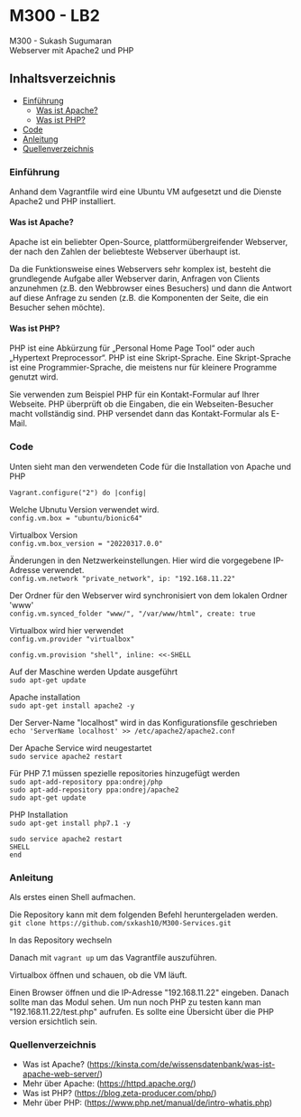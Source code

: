 # M300 - LB2
M300 - Sukash Sugumaran  
Webserver mit Apache2 und PHP

## Inhaltsverzeichnis

- [Einführung](#einfuehrung)
  - [Was ist Apache?](#wasistapache)
  - [Was ist PHP?](#wasistphp)
- [Code](#Code)
- [Anleitung](#anleitung)
- [Quellenverzeichnis](#quellenverzeichnis)

<a name="einfuehrung"></a>
### Einführung
Anhand dem Vagrantfile wird eine Ubuntu VM aufgesetzt und die Dienste Apache2 und PHP installiert.

<a name="wasistapache"></a>
#### Was ist Apache?
Apache ist ein beliebter Open-Source, plattformübergreifender Webserver, der nach den Zahlen der beliebteste Webserver überhaupt ist.

Da die Funktionsweise eines Webservers sehr komplex ist, besteht die grundlegende Aufgabe aller Webserver darin, Anfragen von Clients anzunehmen (z.B. den Webbrowser eines Besuchers) und dann die Antwort auf diese Anfrage zu senden (z.B. die Komponenten der Seite, die ein Besucher sehen möchte).


<a name="wasistphp"></a>
#### Was ist PHP?
PHP ist eine Abkürzung für „Personal Home Page Tool“ oder auch „Hypertext Preprocessor“. PHP ist eine Skript-Sprache. Eine Skript-Sprache ist eine Programmier-Sprache, die meistens nur für kleinere Programme genutzt wird.

Sie verwenden zum Beispiel PHP für ein Kontakt-Formular auf Ihrer Webseite. PHP überprüft ob die Eingaben, die ein Webseiten-Besucher macht vollständig sind. PHP versendet dann das Kontakt-Formular als E-Mail.

<a name="Code"></a>
### Code
Unten sieht man den verwendeten Code für die Installation von Apache und PHP  



`Vagrant.configure("2") do |config|`

 Welche Ubnutu Version verwendet wird.  
  `config.vm.box = "ubuntu/bionic64"`  

  Virtualbox Version  
  `config.vm.box_version = "20220317.0.0"`  

  Änderungen in den Netzwerkeinstellungen. Hier wird die vorgegebene IP-Adresse verwendet.  
  `config.vm.network "private_network", ip: "192.168.11.22"`    

  Der Ordner für den Webserver wird synchronisiert von dem lokalen Ordner 'www'  
  `config.vm.synced_folder "www/", "/var/www/html", create: true`  

  Virtualbox wird hier verwendet  
  `config.vm.provider "virtualbox"`  


  `config.vm.provision "shell", inline: <<-SHELL`  

  Auf der Maschine werden Update ausgeführt  
  `sudo apt-get update`  

  Apache installation  
  `sudo apt-get install apache2 -y`  

  Der Server-Name "localhost" wird in das Konfigurationsfile geschrieben  
  `echo 'ServerName localhost' >> /etc/apache2/apache2.conf`

  Der Apache Service wird neugestartet   
  `sudo service apache2 restart`  

  Für PHP 7.1 müssen spezielle repositories hinzugefügt werden  
  `sudo apt-add-repository ppa:ondrej/php`  
  `sudo apt-add-repository ppa:ondrej/apache2`  
  `sudo apt-get update`  

  PHP Installation  
  `sudo apt-get install php7.1 -y`  

  `sudo service apache2 restart`  
`SHELL`  
`end`  

<a name="anleitung"></a>
### Anleitung
Als erstes einen Shell aufmachen.  

Die Repository kann mit dem folgenden Befehl heruntergeladen werden.  
`git clone https://github.com/sxkash10/M300-Services.git`

In das Repository wechseln

Danach mit `vagrant up` um das Vagrantfile auszuführen.  

Virtualbox öffnen und schauen, ob die VM läuft.

Einen Browser öffnen und die IP-Adresse "192.168.11.22" eingeben. Danach sollte man das Modul sehen.
Um nun noch PHP zu testen kann man "192.168.11.22/test.php" aufrufen. Es sollte eine Übersicht über die PHP version ersichtlich sein.

<a name="quellenverzeichnis"></a>
### Quellenverzeichnis

- Was ist Apache? (https://kinsta.com/de/wissensdatenbank/was-ist-apache-web-server/)
- Mehr über Apache: (https://httpd.apache.org/)  
- Was ist PHP? (https://blog.zeta-producer.com/php/)  
- Mehr über PHP: (https://www.php.net/manual/de/intro-whatis.php)
